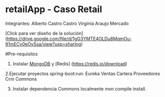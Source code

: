 # retailApp - Caso Retail

Integrantes:
Alberto Castro Castro
Virginia Araujo Mercado

[Click para ver diseño de la solución] (https://drive.google.com/file/d/1gG3YMTE4OLDu8MqmOu-91mECy0eOySsa/view?usp=sharing)

#Pre-requisitos
1. Instalar [MongoDB](https://pages.github.com/) y [Redis] (https://redis.io/download)

2.Ejecutar proyectos spring-boot:run:
Eureka
Ventas
Cartera
Proveedores
Crm
Commons

3. Instalar dependencia Commons localmente mvn compile install.






